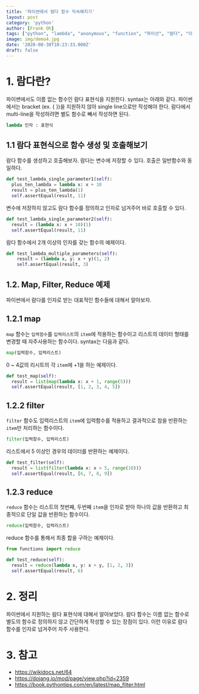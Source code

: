 ```yaml
---
title: '파이썬에서 람다 함수 익숙해지기'
layout: post
category: 'python'
author: [Frank Oh]
tags: ["python", "lambda", "anonymous", "function", "파이선", "람다", "이름없는함수", "익명함수"]
image: img/demo4.jpg
date: '2020-08-30T10:23:33.000Z'
draft: false
---
```


# 1. 람다란?

파이쎤에서도 이름 없는 함수인 람다 표현식을 지원한다. syntax는 아래와 같다. 파이썬에서는 bracket (ex. { })을 지원하지 않아 single line으로만 작성해야 한다. 람다에서 multi-line을 작성하려면 별도 함수로 빼서 작성하면 된다. 

```python
lambda 인자 : 표현식
```


## 1.1 람다 표현식으로 함수 생성 및 호출해보기

람다 함수를 생성하고 호출해보자. 람다는 변수에 저장할 수 있다. 호출은 일반함수와 동일하다. 

```python
def test_lambda_single_parameter1(self):
  plus_ten_lambda = lambda x: x + 10
  result = plus_ten_lambda(1)
  self.assertEqual(result, 11)
```

변수에 저장하지 않고도 람다 함수를 정의하고 인자로 넘겨주어 바로 호출할 수 있다. 

```python
def test_lambda_single_parameter2(self):
  result = (lambda x: x + 10)(1)
  self.assertEqual(result, 11)
```

람다 함수에서 2개 이상의 인자를 갖는 함수의 예제이다. 

```python
def test_lambda_multiple_parameters(self):
	result = (lambda x, y: x + y)(1, 2)
	self.assertEqual(result, 3)
```


## 1.2. Map, Filter, Reduce 예제

파이썬에서 람다를 인자로 받는 대표적인 함수들에 대해서 알아보자. 

## 1.2.1 map

`map` 함수는 `입력함수`를 `입력리스트`의 `item`에 적용하는 함수이고 리스트의 데이터 형태를 변경할 때 자주사용하는 함수이다. syntax는 다음과 같다. 

```python
map(입력함수, 입력리스트)
```

0 ~ 4값의 리시트의 각 `item`에 +1을 하는 예제이다. 

```python
def test_map(self):
  result = list(map(lambda x: x + 1, range(5)))
  self.assertEqual(result, [1, 2, 3, 4, 5])
```



## 1.2.2 filter

`filter` 함수도 입력리스트의 `item`에 입력함수를 적용하고 결과적으로 참을 반환하는 `item`만 처리하는 함수이다. 

``` python
filter(입력함수, 입력리스트)
```

리스트에서 5 이상인 경우의 데이터를 반환하는 예제이다. 

```python
def test_filter(self):
  result = list(filter(lambda x: x > 5, range(10)))
  self.assertEqual(result, [6, 7, 8, 9])

```


## 1.2.3 reduce

`reduce` 함수는 리스트의 첫번째, 두번째 `item`을 인자로 받아 하나의 값을 반환하고 최종적으로 단일 값을 반환하는 함수이다. 

```python
reduce(입력함수, 입력리스트)
```

reduce 함수를 통해서 최종 합을 구하는 예제이다. 

```python
from functions import reduce

def test_reduce(self):
  result = reduce(lambda x, y: x + y, [1, 2, 3])
  self.assertEqual(result, 6)
```

# 2. 정리

파이썬에서 지원하는 람다 표현식에 대해서 알아보았다. 람다 함수는 이름 없는 함수로 별도의 함수로 정의하지 않고 간단하게 작성할 수 있는 장점이 있다. 이런 이유로 람다 함수를 인자로 넘겨주어 자주 사용한다. 

# 3. 참고

* https://wikidocs.net/64
* https://dojang.io/mod/page/view.php?id=2359
* https://book.pythontips.com/en/latest/map_filter.html
